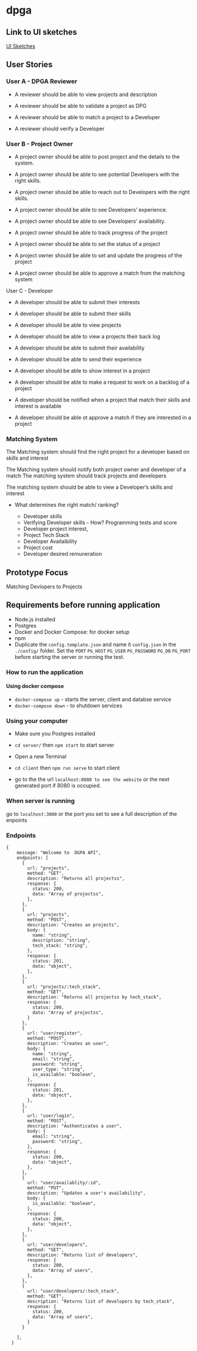 # dpga

## Link to UI sketches
[UI Sketches](https://www.figma.com/file/UwTokzWv79kyL1nH0cDPaE/Untitled?node-id=3%3A8)

## User Stories
### User A - DPGA Reviewer
 - A reviewer should be able to view projects and description

 - A reviewer should be able to validate a project as DPG

 - A reviewer should be able to match a project to a Developer
 - A reviewer should verify a Developer

### User B - Project Owner
- A project owner should be able to post project and the details to the system.

- A project owner should be able to see potential Developers with the right skills.

- A project owner should be able to reach out to Developers with the right skills.

- A project owner should be able to see Developers’ experience.

- A project owner should be able to see Developers’ availability.

- A project owner should be able to track progress of the project

- A project owner should be able to set the status of a project

- A project owner should be able to set and update the progress of the project

- A project owner should be able to approve a match from the matching system

User C - Developer 
- A developer should be able to submit their interests

- A developer should be able to submit their skills

- A developer should be able to view projects
 
- A developer should be able to view a projects their back log
 
- A developer should be able to submit their availability
 
- A developer should be able to send their experience
 
- A developer should be able to show interest in a project 
 
- A developer should be able to make a request to work on a backlog of a project
 
- A developer should be notified when a project that match their skills and interest is available
 
- A developer should be able ot approve a match if they are interested in a project


### Matching System
  The Matching system should find the right project for a developer based on skills and interest

  The Matching system should notify both project owner and developer of a match
  The matching system should track projects and developers 

  The matching system should be able to view a Developer’s skills and interest
  - What determines the right match/ ranking?

    - Developer skills 
    - Verifying Developer skills - How? Programming tests and score
    - Developer project interest,
    - Project Tech Stack
    - Developer Availaibility
    - Project cost 
    - Developer desired remuneration 

## Prototype Focus
Matching Devlopers to Projects

## Requirements before running application
- Node.js installed
- Postgres
- Docker and Docker Compose: for docker setup
- npm
- Duplicate the `config.template.json` and name it `config.json` in the `./config/` folder. Set the
  `PORT`
  `PG_HOST`
  `PG_USER`
  `PG_PASSWORD`
  `PG_DB`
  `PG_PORT` before starting the server or running the test.

### How to run the application
#### Using docker compose
- `docker-compose up` - starts the server, client and databse service
- `docker-compose down` - to shutdown services




### Using your computer
- Make sure you Postgres installed
- `cd server/` then `npm start` to start server
- Open a new Terminal
- `cd client` then `npm run serve` to start client

- go to the the url `localhost:8080 to see the website` or the next generated port if 8080 is occupied.

### When server is running 
go to `localhost:3000` or the port you set to see a full description of the enpoints

### Endpoints
```
{
    message: "Welcome to  DGPA API",
    endpoints: [
      {
        url: "projects",
        method: "GET",
        description: "Returns all projectss",
        response: {
          status: 200,
          data: "Array of projectss",
        },
      },
      {
        url: "projects",
        method: "POST",
        description: "Creates an projects",
        body: {
          name: "string",
          description: "string",
          tech_stack: "string",
        },
        response: {
          status: 201,
          data: "object",
        },
      },
      {
        url: "projects/:tech_stack",
        method: "GET",
        description: "Returns all projectss by tech_stack",
        response: {
          status: 200,
          data: "Array of projectss",
        }
      },
      {
        url: "user/register",
        method: "POST",
        description: "Creates an user",
        body: {
          name: "string",
          email: "string",
          password: "string",
          user_type: "string",
          is_available: "boolean",
        },
        response: {
          status: 201,
          data: "object",
        },
      },
      {
        url: "user/login",
        method: "POST",
        description: "Authenticates a user",
        body: {
          email: "string",
          password: "string",
        },
        response: {
          status: 200,
          data: "object",
        },
      },
      {
        url: "user/availablity/:id",
        method: "PUT",
        description: "Updates a user's availability",
        body: {
          is_available: "boolean",
        },
        response: {
          status: 200,
          data: "object",
        },
      },
      {
        url: "user/developers",
        method: "GET",
        description: "Returns list of developers",
        response: {
          status: 200,
          data: "Array of users",
        },
      },
      {
        url: "user/developers/:tech_stack",
        method: "GET",
        description: "Returns list of developers by tech_stack",
        response: {
          status: 200,
          data: "Array of users",
        }
      }

    ],
  }
```
